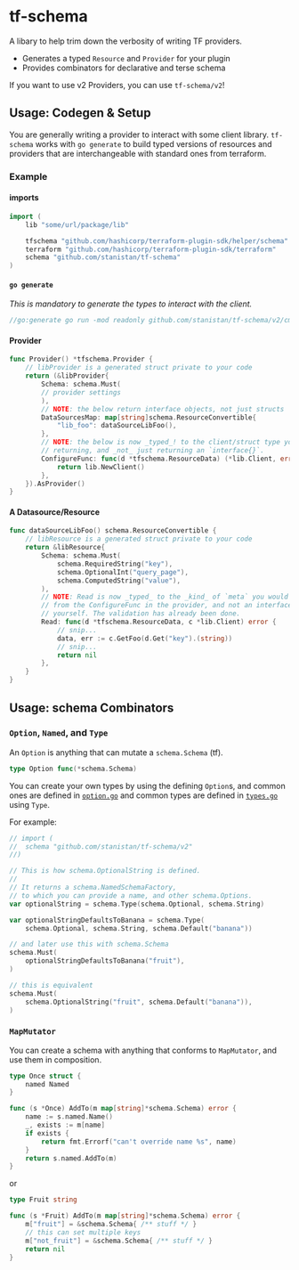 # tf-schema

A libary to help trim down the verbosity of writing TF providers.

- Generates a typed `Resource` and `Provider` for your plugin
- Provides combinators for declarative and terse schema

If you want to use v2 Providers, you can use `tf-schema/v2`!

## Usage: Codegen & Setup

You are generally writing a provider to interact with some client library.
`tf-schema` works with `go generate` to build typed versions of resources
and providers that are interchangeable with standard ones from terraform.

### Example

#### imports

```go
import (
	lib "some/url/package/lib"

	tfschema "github.com/hashicorp/terraform-plugin-sdk/helper/schema"
	terraform "github.com/hashicorp/terraform-plugin-sdk/terraform"
	schema "github.com/stanistan/tf-schema"
)
```

#### `go generate`

_This is mandatory to generate the types to interact with the client._

```go
//go:generate go run -mod readonly github.com/stanistan/tf-schema/v2/cmd/generate lib.Client some/url/package/lib
```

#### Provider

```go
func Provider() *tfschema.Provider {
	// libProvider is a generated struct private to your code
	return (&libProvider{
		Schema: schema.Must(
		// provider settings
		),
		// NOTE: the below return interface objects, not just structs
		DataSourcesMap: map[string]schema.ResourceConvertible{
			"lib_foo": dataSourceLibFoo(),
		},
		// NOTE: the below is now _typed_! to the client/struct type you want to be
		// returning, and _not_ just returning an `interface{}`.
		ConfigureFunc: func(d *tfschema.ResourceData) (*lib.Client, error) {
			return lib.NewClient()
		},
	}).AsProvider()
}
```

#### A Datasource/Resource

```go
func dataSourceLibFoo() schema.ResourceConvertible {
	// libResource is a generated struct private to your code
	return &libResource{
		Schema: schema.Must(
			schema.RequiredString("key"),
			schema.OptionalInt("query_page"),
			schema.ComputedString("value"),
		),
		// NOTE: Read is now _typed_ to the _kind_ of `meta` you would be returning
		// from the ConfigureFunc in the provider, and not an interface you have to cast
		// yourself. The validation has already been done.
		Read: func(d *tfschema.ResourceData, c *lib.Client) error {
			// snip...
			data, err := c.GetFoo(d.Get("key").(string))
			// snip...
			return nil
		},
	}
}
```

## Usage: schema Combinators

### `Option`, `Named`, and `Type`

An `Option` is anything that can mutate a `schema.Schema` (tf).

```go
type Option func(*schema.Schema)
```

You can create your own types by using the defining `Option`s, and common
ones are defined in [`option.go`][options] and common types are defined
in [`types.go`][types] using `Type`.

For example:

```go
// import (
//	schema "github.com/stanistan/tf-schema/v2"
//)

// This is how schema.OptionalString is defined.
//
// It returns a schema.NamedSchemaFactory,
// to which you can provide a name, and other schema.Options.
var optionalString = schema.Type(schema.Optional, schema.String)

var optionalStringDefaultsToBanana = schema.Type(
	schema.Optional, schema.String, schema.Default("banana"))

// and later use this with schema.Schema
schema.Must(
	optionalStringDefaultsToBanana("fruit"),
)

// this is equivalent
schema.Must(
    schema.OptionalString("fruit", schema.Default("banana")),
)
```

### `MapMutator`

You can create a schema with anything that conforms to `MapMutator`, and
use them in composition.

```go
type Once struct {
    named Named
}

func (s *Once) AddTo(m map[string]*schema.Schema) error {
    name := s.named.Name()
    _, exists := m[name]
    if exists {
        return fmt.Errorf("can't override name %s", name)
    }
    return s.named.AddTo(m)
}
```

or

```go
type Fruit string

func (s *Fruit) AddTo(m map[string]*schema.Schema) error {
    m["fruit"] = &schema.Schema{ /** stuff */ }
    // this can set multiple keys
    m["not_fruit"] = &schema.Schema{ /** stuff */ }
    return nil
}
```

[options]: ./options.go
[types]: ./types.go
